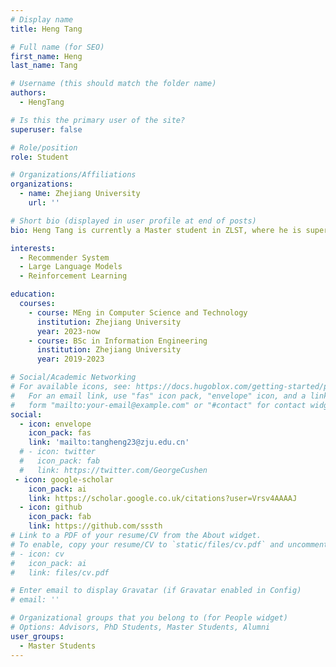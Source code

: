 ```yaml
---
# Display name
title: Heng Tang

# Full name (for SEO)
first_name: Heng
last_name: Tang

# Username (this should match the folder name)
authors:
  - HengTang

# Is this the primary user of the site?
superuser: false

# Role/position
role: Student

# Organizations/Affiliations
organizations:
  - name: Zhejiang University
    url: ''

# Short bio (displayed in user profile at end of posts)
bio: Heng Tang is currently a Master student in ZLST, where he is supervised by Prof. Can Wang and Prof. Jiawei Chen.

interests:
  - Recommender System
  - Large Language Models
  - Reinforcement Learning

education:
  courses:
    - course: MEng in Computer Science and Technology
      institution: Zhejiang University
      year: 2023-now
    - course: BSc in Information Engineering
      institution: Zhejiang University
      year: 2019-2023

# Social/Academic Networking
# For available icons, see: https://docs.hugoblox.com/getting-started/page-builder/#icons
#   For an email link, use "fas" icon pack, "envelope" icon, and a link in the
#   form "mailto:your-email@example.com" or "#contact" for contact widget.
social:
  - icon: envelope
    icon_pack: fas
    link: 'mailto:tangheng23@zju.edu.cn'
  # - icon: twitter
  #   icon_pack: fab
  #   link: https://twitter.com/GeorgeCushen
 - icon: google-scholar
    icon_pack: ai
    link: https://scholar.google.co.uk/citations?user=Vrsv4AAAAJ
  - icon: github
    icon_pack: fab
    link: https://github.com/sssth
# Link to a PDF of your resume/CV from the About widget.
# To enable, copy your resume/CV to `static/files/cv.pdf` and uncomment the lines below.
# - icon: cv
#   icon_pack: ai
#   link: files/cv.pdf

# Enter email to display Gravatar (if Gravatar enabled in Config)
# email: ''

# Organizational groups that you belong to (for People widget)
# Options: Advisors, PhD Students, Master Students, Alumni
user_groups:
  - Master Students
---
```

